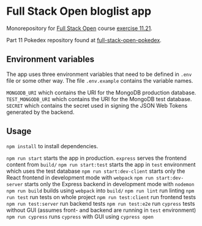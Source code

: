 # Full Stack Open bloglist app

Monorepository for [Full Stack Open](https://fullstackopen.com/) course [exercise 11.21](https://fullstackopen.com/en/part11/expanding_further#exercises-11-20-11-22).

Part 11 Pokedex repository found at [full-stack-open-pokedex](https://github.com/mtuomiko/full-stack-open-pokedex).

## Environment variables

The app uses three environment variables that need to be defined in `.env` file or some other way. The file `.env.example` contains the variable names.

`MONGODB_URI` which contains the URI for the MongoDB production database.
`TEST_MONGODB_URI` which contains the URI for the MongoDB test database.
`SECRET` which contains the secret used in signing the JSON Web Tokens generated by the backend.

## Usage

`npm install` to install dependencies.


`npm run start` starts the app in production. `express` serves the frontend content from `build/`
`npm run start:test` starts the app in `test` environment which uses the test database
`npm run start:dev-client` starts only the React frontend in development mode with `webpack`
`npm run start:dev-server` starts only the Express backend in development mode with `nodemon`
`npm run build` builds using `webpack` into `build/`
`npm run lint` run linting
`npm run test` run tests on whole project
`npm run test:client` run frontend tests
`npm run test:server` run backend tests
`npm run test:e2e` run `cypress` tests without GUI (assumes front- and backend are running in `test` environment)
`npm run cypress` runs `cypress` with GUI using `cypress open`